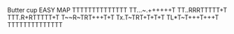 Butter cup EASY MAP
TTTTTTTTTTTTTT
TT...~.++++++T
TT..RRRTTTTT+T
TTT.R+RTTTTT+T
T~~R~TRT+++T+T
Tx.T~TRT+T+T+T
TL*T~T+++T+++T
TTTTTTTTTTTTTT
